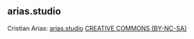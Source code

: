 ## arias.studio
Cristian Arias: [arias.studio](https://arias.studio/)
[CREATIVE COMMONS (BY-NC-SA)](https://creativecommons.org/licenses/by-nc-sa/3.0/)
